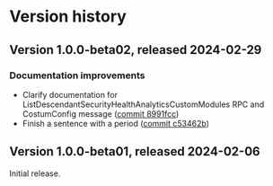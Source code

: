 # Version history

## Version 1.0.0-beta02, released 2024-02-29

### Documentation improvements

- Clarify documentation for ListDescendantSecurityHealthAnalyticsCustomModules RPC and CostumConfig message ([commit 8991fcc](https://github.com/googleapis/google-cloud-dotnet/commit/8991fcc454a865339bfed897fa42e985fa84d1ce))
- Finish a sentence with a period ([commit c53462b](https://github.com/googleapis/google-cloud-dotnet/commit/c53462b4efd05780300b9d06bf23cd292f84c27f))

## Version 1.0.0-beta01, released 2024-02-06

Initial release.
